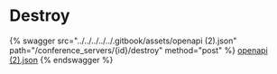 # Destroy

{% swagger src="../../../../../.gitbook/assets/openapi (2).json" path="/conference_servers/{id}/destroy" method="post" %}
[openapi (2).json](<../../../../../.gitbook/assets/openapi (2).json>)
{% endswagger %}
